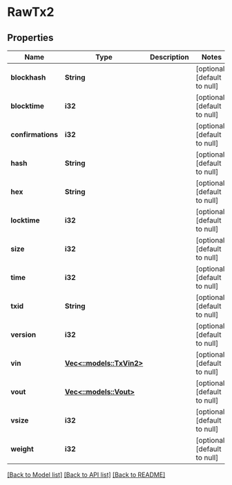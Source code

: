 # RawTx2

## Properties
Name | Type | Description | Notes
------------ | ------------- | ------------- | -------------
**blockhash** | **String** |  | [optional] [default to null]
**blocktime** | **i32** |  | [optional] [default to null]
**confirmations** | **i32** |  | [optional] [default to null]
**hash** | **String** |  | [optional] [default to null]
**hex** | **String** |  | [optional] [default to null]
**locktime** | **i32** |  | [optional] [default to null]
**size** | **i32** |  | [optional] [default to null]
**time** | **i32** |  | [optional] [default to null]
**txid** | **String** |  | [optional] [default to null]
**version** | **i32** |  | [optional] [default to null]
**vin** | [**Vec<::models::TxVin2>**](TxVin2.md) |  | [optional] [default to null]
**vout** | [**Vec<::models::Vout>**](Vout.md) |  | [optional] [default to null]
**vsize** | **i32** |  | [optional] [default to null]
**weight** | **i32** |  | [optional] [default to null]

[[Back to Model list]](../README.md#documentation-for-models) [[Back to API list]](../README.md#documentation-for-api-endpoints) [[Back to README]](../README.md)


